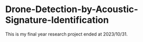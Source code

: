 # Drone-Detection-by-Acoustic-Signature-Identification
This is my final year research project ended at 2023/10/31.
